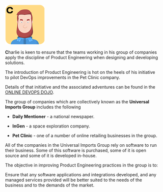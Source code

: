 
![](../../assets/online-pe-dojo/pe-welcome/charlie.png)

**C**harlie is keen to ensure that the teams working in his group of companies apply the discipline of Product Engineering when designing and developing solutions.

The introduction of Product Engineering is hot on the heels of his initiative to pilot DevOps improvements in the Pet Clinic company.

Details of that initiative and the associated adventures can be found in the [ONLINE DEVOPS DOJO](https://dxc-technology.github.io/about-devops-dojo/modules/).

The group of companies which are collectively known as the **Universal Imports Group** includes the following

- **Daily Mentioner** - a national newspaper.

- **InGen** - a space exploration company.

- **Pet Clinic** - one of a number of online retailing businesses in the group.

All of the companies in the Universal Imports Group rely on software to run their business. Some of this software is purchased, some of it is open source and some of it is developed in-house.

The objective in improving Product Engineering practices in the group is to:

Ensure that any software applications and integrations developed, and any managed services provided will be better suited to the needs of the business and to the demands of the market.
